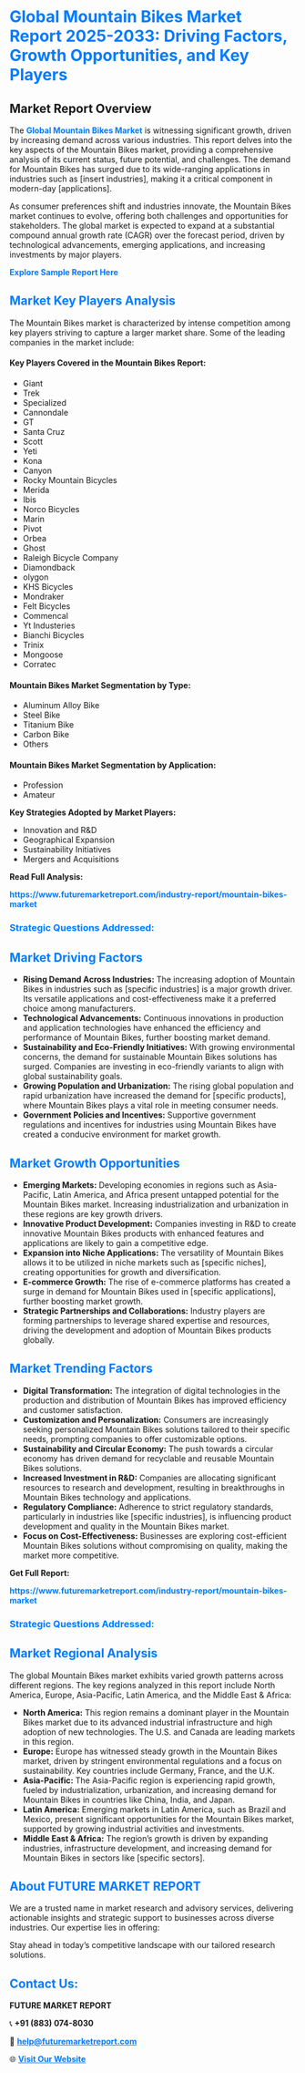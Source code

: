 <h1 style="color: #007BFF;">Global Mountain Bikes Market Report 2025-2033: Driving Factors, Growth Opportunities, and Key Players</h1>

<section id="overview">
<h2>Market Report Overview</h2>
<p>The <a href="https://www.futuremarketreport.com/industry-report/mountain-bikes-market" style="color: #007BFF; text-decoration: none;"><strong>Global Mountain Bikes Market</strong></a> is witnessing significant growth, driven by increasing demand across various industries. This report delves into the key aspects of the Mountain Bikes market, providing a comprehensive analysis of its current status, future potential, and challenges. The demand for Mountain Bikes has surged due to its wide-ranging applications in industries such as [insert industries], making it a critical component in modern-day [applications].</p>
<p>As consumer preferences shift and industries innovate, the Mountain Bikes market continues to evolve, offering both challenges and opportunities for stakeholders. The global market is expected to expand at a substantial compound annual growth rate (CAGR) over the forecast period, driven by technological advancements, emerging applications, and increasing investments by major players.</p>
</section>

<section id="overview">
<p><a href="https://www.futuremarketreport.com/request-sample/reportId=91828" style="color: #007BFF; text-decoration: none;"><strong>Explore Sample Report Here</strong></a></p>
</section>

<section id="key-players">
<h2 style="color: #007BFF;">Market Key Players Analysis</h2>
<p>The Mountain Bikes market is characterized by intense competition among key players striving to capture a larger market share. Some of the leading companies in the market include:</p>
<h4>Key Players Covered in the Mountain Bikes Report:</h4>
<ul><li>Giant</li><li>Trek</li><li>Specialized</li><li>Cannondale</li><li>GT</li><li>Santa Cruz</li><li>Scott</li><li>Yeti</li><li>Kona</li><li>Canyon</li><li>Rocky Mountain Bicycles</li><li>Merida</li><li>Ibis</li><li>Norco Bicycles</li><li>Marin</li><li>Pivot</li><li>Orbea</li><li>Ghost</li><li>Raleigh Bicycle Company</li><li>Diamondback</li><li>olygon</li><li>KHS Bicycles</li><li>Mondraker</li><li>Felt Bicycles</li><li>Commencal</li><li>Yt Industeries</li><li>Bianchi Bicycles</li><li>Trinix</li><li>Mongoose</li><li>Corratec</li></ul>
<h4>Mountain Bikes Market Segmentation by Type:</h4>
<ul><li>Aluminum Alloy Bike</li><li>Steel Bike</li><li>Titanium Bike</li><li>Carbon Bike</li><li>Others</li></ul>

<h4>Mountain Bikes Market Segmentation by Application:</h4>
<ul><li>Profession</li><li>Amateur</li></ul>
<p><strong>Key Strategies Adopted by Market Players:</strong></p>
<ul>
<li>Innovation and R&D</li>
<li>Geographical Expansion</li>
<li>Sustainability Initiatives</li>
<li>Mergers and Acquisitions</li>
</ul>
</section>

<section>
<p><strong>Read Full Analysis: </strong></p><a href="https://www.futuremarketreport.com/industry-report/mountain-bikes-market" style="color: #007BFF; text-decoration: none;"><strong>https://www.futuremarketreport.com/industry-report/mountain-bikes-market</strong></a>
<h3 style="color: #007BFF;">Strategic Questions Addressed:</h3>
</section>

<section id="driving-factors">
<h2 style="color: #007BFF;">Market Driving Factors</h2>
<ul>
<li><strong>Rising Demand Across Industries:</strong> The increasing adoption of Mountain Bikes in industries such as [specific industries] is a major growth driver. Its versatile applications and cost-effectiveness make it a preferred choice among manufacturers.</li>
<li><strong>Technological Advancements:</strong> Continuous innovations in production and application technologies have enhanced the efficiency and performance of Mountain Bikes, further boosting market demand.</li>
<li><strong>Sustainability and Eco-Friendly Initiatives:</strong> With growing environmental concerns, the demand for sustainable Mountain Bikes solutions has surged. Companies are investing in eco-friendly variants to align with global sustainability goals.</li>
<li><strong>Growing Population and Urbanization:</strong> The rising global population and rapid urbanization have increased the demand for [specific products], where Mountain Bikes plays a vital role in meeting consumer needs.</li>
<li><strong>Government Policies and Incentives:</strong> Supportive government regulations and incentives for industries using Mountain Bikes have created a conducive environment for market growth.</li>
</ul>
</section>

<section id="growth-opportunities">
<h2 style="color: #007BFF;">Market Growth Opportunities</h2>
<ul>
<li><strong>Emerging Markets:</strong> Developing economies in regions such as Asia-Pacific, Latin America, and Africa present untapped potential for the Mountain Bikes market. Increasing industrialization and urbanization in these regions are key growth drivers.</li>
<li><strong>Innovative Product Development:</strong> Companies investing in R&D to create innovative Mountain Bikes products with enhanced features and applications are likely to gain a competitive edge.</li>
<li><strong>Expansion into Niche Applications:</strong> The versatility of Mountain Bikes allows it to be utilized in niche markets such as [specific niches], creating opportunities for growth and diversification.</li>
<li><strong>E-commerce Growth:</strong> The rise of e-commerce platforms has created a surge in demand for Mountain Bikes used in [specific applications], further boosting market growth.</li>
<li><strong>Strategic Partnerships and Collaborations:</strong> Industry players are forming partnerships to leverage shared expertise and resources, driving the development and adoption of Mountain Bikes products globally.</li>
</ul>
</section>

<section id="trending-factors">
<h2 style="color: #007BFF;">Market Trending Factors</h2>
<ul>
<li><strong>Digital Transformation:</strong> The integration of digital technologies in the production and distribution of Mountain Bikes has improved efficiency and customer satisfaction.</li>
<li><strong>Customization and Personalization:</strong> Consumers are increasingly seeking personalized Mountain Bikes solutions tailored to their specific needs, prompting companies to offer customizable options.</li>
<li><strong>Sustainability and Circular Economy:</strong> The push towards a circular economy has driven demand for recyclable and reusable Mountain Bikes solutions.</li>
<li><strong>Increased Investment in R&D:</strong> Companies are allocating significant resources to research and development, resulting in breakthroughs in Mountain Bikes technology and applications.</li>
<li><strong>Regulatory Compliance:</strong> Adherence to strict regulatory standards, particularly in industries like [specific industries], is influencing product development and quality in the Mountain Bikes market.</li>
<li><strong>Focus on Cost-Effectiveness:</strong> Businesses are exploring cost-efficient Mountain Bikes solutions without compromising on quality, making the market more competitive.</li>
</ul>
</section>

<section>
<p><strong>Get Full Report: </strong></p><a href="https://www.futuremarketreport.com/industry-report/mountain-bikes-market" style="color: #007BFF; text-decoration: none;"><strong>https://www.futuremarketreport.com/industry-report/mountain-bikes-market</strong></a>
<h3 style="color: #007BFF;">Strategic Questions Addressed:</h3>
</section>


<section id="regional-analysis">
<h2 style="color: #007BFF;">Market Regional Analysis</h2>
<p>The global Mountain Bikes market exhibits varied growth patterns across different regions. The key regions analyzed in this report include North America, Europe, Asia-Pacific, Latin America, and the Middle East & Africa:</p>
<ul>
<li><strong>North America:</strong> This region remains a dominant player in the Mountain Bikes market due to its advanced industrial infrastructure and high adoption of new technologies. The U.S. and Canada are leading markets in this region.</li>
<li><strong>Europe:</strong> Europe has witnessed steady growth in the Mountain Bikes market, driven by stringent environmental regulations and a focus on sustainability. Key countries include Germany, France, and the U.K.</li>
<li><strong>Asia-Pacific:</strong> The Asia-Pacific region is experiencing rapid growth, fueled by industrialization, urbanization, and increasing demand for Mountain Bikes in countries like China, India, and Japan.</li>
<li><strong>Latin America:</strong> Emerging markets in Latin America, such as Brazil and Mexico, present significant opportunities for the Mountain Bikes market, supported by growing industrial activities and investments.</li>
<li><strong>Middle East & Africa:</strong> The region’s growth is driven by expanding industries, infrastructure development, and increasing demand for Mountain Bikes in sectors like [specific sectors].</li>
</ul>
</section>

<footer>
<h2 style="color: #007BFF;">About FUTURE MARKET REPORT</h2>
<p>We are a trusted name in market research and advisory services, delivering actionable insights and strategic support to businesses across diverse industries. Our expertise lies in offering:</p>

<p>Stay ahead in today’s competitive landscape with our tailored research solutions.</p>

<h2 style="color: #007BFF;">Contact Us:</h2>
<p><strong>FUTURE MARKET REPORT</strong></p>
<p>📞 <strong>+91 (883) 074-8030</strong></p>
<p>📧 <strong><a href="mailto:help@futuremarketreport.com" style="color: #007BFF;">help@futuremarketreport.com</a></strong></p>
<p>🌐 <strong><a href="https://www.futuremarketreport.com/" style="color: #007BFF;">Visit Our Website</a></strong></p>
</footer>